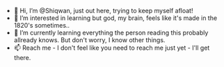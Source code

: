 - 👋 Hi, I’m @Shiqwan, just out here, trying to keep myself afloat!
- 👀 I’m interested in learning but god, my brain, feels like it's made in the 1820's sometimes..
- 🌱 I’m currently learning everything the person reading this probably allready knows. But don't worry, I know other things.
- 📫 Reach me - I don't feel like you need to reach me just yet - I'll get there.

<!---
Shiqwan/Shiqwan is a ✨ special ✨ repository because its `README.md` (this file) appears on your GitHub profile.
You can click the Preview link to take a look at your changes.
--->
